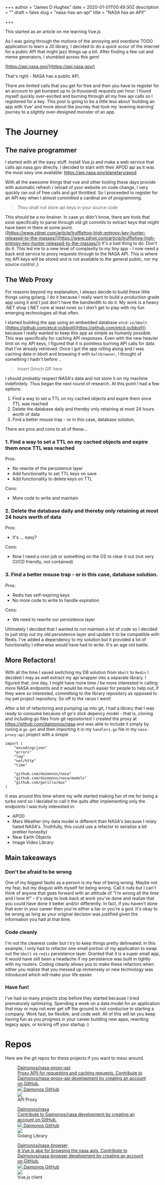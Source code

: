 +++
author = "James D Hughes"
date = 2020-01-01T00:49:30Z
description = ""
draft = false
slug = "nasa-has-an-api"
title = "NASA has an API!"

+++


This started as an article on me learning Vue.js

As I was going through the motions of the annoying and overdone TODO application to learn a JS library, I decided to do a quick scour of the internet for a public API that might jazz things up a bit.  After finding a few cat and meme generators, I stumbled across this gem!

[https://api.nasa.gov/](https://api.nasa.gov/)

That's right - NASA has a public API.

There are limited calls that you get for free and then you have to register for an account to get bumped up to (a thousand) requests per hour. I found myself quickly over-excited and burning through all my free api calls so I registered for a key.  This post is going to be a little less about 'building an app with Vue' and more about the journey that took my 'evening learning' journey to a _slightly_ over-designed monster of an app.

# The Journey

## The naive programmer

I started with all the easy stuff.  Install Vue.js and make a web service that calls api.nasa.gov directly.  I decided to start with their APOD api as it was the most sexy one available: https://api.nasa.gov/planetary/apod

With all the awesome things that vue and other tooling these days provide with automatic refresh / reload of your website on code change,  I very quickly ran out of free calls and got throttled. So I proceeded to register for an API key when I almost committed a cardinal sin of programming.

> Thou shalt not store api keys in your source code

This should be a no-brainer.  In case yo didn't know, there are tools that exist specifically to parse through old git commits to extract keys that _might_ have been in there at some point. ([https://www.zdnet.com/article/trufflehog-high-entropy-key-hunter-released-to-the-masses/](https://www.zdnet.com/article/trufflehog-high-entropy-key-hunter-released-to-the-masses/)) It's a bad thing to do. Don't do it. This led me to a new level of complexity to my tiny app - I now need a back end service to proxy requests through to the NASA API. This is where my API keys will be stored and is not available to the general public, nor my source control ;)

## The Web Proxy

For reasons beyond my explanation, I always decide to build these little things using golang.  I do it because I really want to build a production grade app using it and I just don't have the bandwidth to do it. My work is a heavy .NET shop (.NET core at least now) so I don't get to play with my fun emerging technologies all that often.

I started building the app using an embedded database `etcd-io/bbolt` ([https://github.com/etcd-io/bbolt](https://github.com/etcd-io/bbolt)) because I really wanted to keep this app as simple as humanly possible.  This was specifically for caching API responses. Even with the new heavier limit on my API keys, I figured that it is pointless burning API calls for data that I've already retrieved.  Once I got the app rolling along and I was caching data in bbolt and browsing it with `boltbrowser`, I thought of something I hadn't before ..

> Insert Grinch GIF here

I should _probably_ respect NASA's data and not store it on my machine indefinitely. Thus began the next round of research.  At this point I had a few options:

1. Find a way to set a TTL on my cached objects and expire them once TTL was reached
2. Delete the database daily and thereby only retaining at most 24 hours worth of data
3. Find a better mouse trap - or in this case, database solution.

There are pros and cons to all of these...

### 1.  Find a way to set a TTL on my cached objects and expire them once TTL was reached

Pros:

* No rewrite of the persistence layer
* Add functionality to set TTL keys on save
* Add functionality to delete keys on TTL

Cons:

* More code to write and maintain

### 2. Delete the database daily and thereby only retaining at most 24 hours worth of data

Pros:

* It's ... easy?

Cons:

* Now I need a cron job or something on the OS to clear it out (not very CI/CD friendly, not contained)

### 3. Find a better mouse trap - or in this case, database solution.

Pros:

* Redis has self-expiring keys
* No more code to write to handle expiration

Cons:

* We need to rewrite our persistence layer

Ultimately I decided that I wanted to not maintain a lot of code so I decided to just strip out my old persistence layer and update it to be compatible with Redis. I've added a dependency to my solution but it provided a lot of functionality I otherwise would have had to write.  It's an age old battle.

## More Refactors!

With all the time I saved switching my DB solution from `bbolt` to `Redis` I decided I may as well extract my api wrapper into a separate library. I figured that, one day, I might have more time / be more interested in calling more NASA endpoints and it would be much easier for people to help out, if they were so interested, committing to the library repository as opposed to my pet project repository. So off to the races I went!

After a bit of refactoring and pumping up into git, I had a library that I was ready to consume because of go's slick depency model - that is, cloning and including go files from git repositories! I created the proxy at https://github.com/daimonos/nasa and was able to include it simply by runing a `go get` and then importing it in my `handlers.go` file in my `nasa-proxy-api` project with a simple

```golang
import (
	"encoding/json"
	"errors"
	"log"
	"net/http"
	"time"

	"github.com/daimonos/nasa"
	"github.com/daimonos/nasa/models"
	"github.com/gorilla/mux"
)
```

It was around this time where my wife started making fun of me for being a turbo nerd so I decided to call it the quits after implementing only the endpoints I was truly interested in:

* APOD
* Mars Weather (my data model is different than NASA's because I relaly hated NASA's.  Truthfully, this could use a refactor to serialize a bit prettier honestly)
* Near Earth Objects
* Image Video Library

## Main takeaways

### Don't be afraid to be wrong

One of my biggest faults as a person is my fear of being wrong.  Maybe not my fear, but my disgust with myself for being wrong.  Call it nuts but I can't think of anyone that goes forward with an attitude of "I'm wrong all the time and I love it!" - it's okay to look back at work you've done and realize that you could have done it better and/or differently.  In fact, if you haven't done that ever in your career then you're either a liar or you're a god.  It's okay to be wrong as long as your original decision was justified given the information you had at that time.

### Code cleanly

I'm not the cleanest coder but I try to keep things pretty delineated. In this example, I only had to refactor one small portion of my application to swap out the `bbolt` vs `redis` persistence layer. Granted that it is a super small app, it would have still been a headache if my persistence was built in tightly with my routers.  Coding cleanly allows you to make these refactors when either you realize that you messed up immensely or new technology was introduced which will make your life easier.

### Have fun!

I've had so many projects stop before they started because I tried prematurely optimizing.  Spending a week on a data model for an application that may or may not ever get off the ground is not conducive to starting a company. Work fast, be flexible, and code well. All of this will let you keep having fun as you progress in your career building new apps, rewriting legacy apps, or kicking off your startup :)

# Repos

Here are the git repos for these projects if you want to mess around.

<figure>
	     <a href="https://github.com/Daimonos/nasa-proxy-api">
	       <div>
	         <div>Daimonos/nasa-proxy-api</div>
	         <div>Proxy APII for requesting and caching requests. Contribute to Daimonos/nasa-proxy-api development by creating an account on GitHub.</div>
	         <div>
	           <img src="https://github.githubassets.com/favicon.ico">
	           <span>Daimonos</span>
	           <span>GitHub</span>
	         </div>
	       </div>
	       <div><img src="https://avatars0.githubusercontent.com/u/3279480?s=400&v=4"></div>
	     </a>
	     <figcaption>API Proxy</figcaption>
	   </figure>

<figure>
	     <a href="https://github.com/Daimonos/nasa">
	       <div>
	         <div>Daimonos/nasa</div>
	         <div>Contribute to Daimonos/nasa development by creating an account on GitHub.</div>
	         <div>
	           <img src="https://github.githubassets.com/favicon.ico">
	           <span>Daimonos</span>
	           <span>GitHub</span>
	         </div>
	       </div>
	       <div><img src="https://avatars0.githubusercontent.com/u/3279480?s=400&v=4"></div>
	     </a>
	     <figcaption>Golang Library</figcaption>
	   </figure>

<figure>
	     <a href="https://github.com/Daimonos/nasa-browser">
	       <div>
	         <div>Daimonos/nasa-browser</div>
	         <div>A Vue.js app for browsing the nasa apis. Contribute to Daimonos/nasa-browser development by creating an account on GitHub.</div>
	         <div>
	           <img src="https://github.githubassets.com/favicon.ico">
	           <span>Daimonos</span>
	           <span>GitHub</span>
	         </div>
	       </div>
	       <div><img src="https://avatars0.githubusercontent.com/u/3279480?s=400&v=4"></div>
	     </a>
	     <figcaption>Vue.js client</figcaption>
	   </figure>






